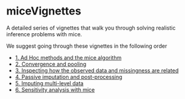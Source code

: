# miceVignettes
A detailed series of vignettes that walk you through solving realistic inference problems with mice. 

We suggest going through these vignettes in the following order

- [1. Ad Hoc methods and the mice algorithm](https://gerkovink.github.io/miceVignettes/Ad_hoc_and_mice/Ad_hoc_methods.html)
- [2. Convergence and pooling](https://gerkovink.github.io/miceVignettes/Convergence_pooling/Convergence_and_pooling.html)
- [3. Inspecting how the observed data and missingness are related](https://gerkovink.github.io/miceVignettes/Missingenss_inspection/Missingenss_inspection.html)
- [4. Passive imputation and post-processing](https://gerkovink.github.io/miceVignettes/Passive_Post_processing/Passive_imputation_post_processing.html)
- [5. Imputing multi-level data](https://gerkovink.github.io/miceVignettes/Multi_level/Multi_level_data.html)
- [6. Sensitivity analysis with mice](https://gerkovink.github.io/miceVignettes/Sensitivity_analysis/Sensitivity_analysis.html)